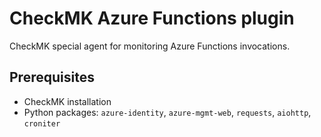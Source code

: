 # CheckMK Azure Functions plugin

CheckMK special agent for monitoring Azure Functions invocations.

## Prerequisites

* CheckMK installation
* Python packages: `azure-identity`, `azure-mgmt-web`, `requests`, `aiohttp`, `croniter`
